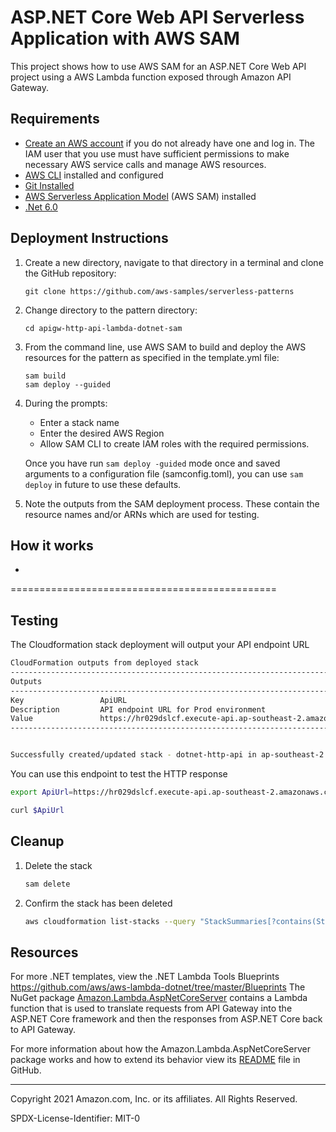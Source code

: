 # ASP.NET Core Web API Serverless Application with AWS SAM

This project shows how to use AWS SAM for an ASP.NET Core Web API project using a AWS Lambda function exposed through Amazon API Gateway. 


## Requirements

* [Create an AWS account](https://portal.aws.amazon.com/gp/aws/developer/registration/index.html) if you do not already have one and log in. The IAM user that you use must have sufficient permissions to make necessary AWS service calls and manage AWS resources.
* [AWS CLI](https://docs.aws.amazon.com/cli/latest/userguide/install-cliv2.html) installed and configured
* [Git Installed](https://git-scm.com/book/en/v2/Getting-Started-Installing-Git)
* [AWS Serverless Application Model](https://docs.aws.amazon.com/serverless-application-model/latest/developerguide/serverless-sam-cli-install.html) (AWS SAM) installed
* [.Net 6.0](https://dotnet.microsoft.com/en-us/download/dotnet/6.0)

## Deployment Instructions

1. Create a new directory, navigate to that directory in a terminal and clone the GitHub repository:
    ``` 
    git clone https://github.com/aws-samples/serverless-patterns
    ```
1. Change directory to the pattern directory:
    ```
    cd apigw-http-api-lambda-dotnet-sam 
    ```
1. From the command line, use AWS SAM to build and deploy the AWS resources for the pattern as specified in the template.yml file:
    ```
    sam build
    sam deploy --guided
    ```
1. During the prompts:
    * Enter a stack name
    * Enter the desired AWS Region
    * Allow SAM CLI to create IAM roles with the required permissions.

    Once you have run `sam deploy -guided` mode once and saved arguments to a configuration file (samconfig.toml), you can use `sam deploy` in future to use these defaults.

1. Note the outputs from the SAM deployment process. These contain the resource names and/or ARNs which are used for testing.

## How it works
- 

==============================================

## Testing
The Cloudformation stack deployment will output your API endpoint URL
```bash
CloudFormation outputs from deployed stack
-------------------------------------------------------------------------------------------------------------------------------------------------------------
Outputs                                                                                                                                                     
-------------------------------------------------------------------------------------------------------------------------------------------------------------
Key                 ApiURL                                                                                                                                  
Description         API endpoint URL for Prod environment                                                                                                   
Value               https://hr029dslcf.execute-api.ap-southeast-2.amazonaws.com/Prod/                                                                       
-------------------------------------------------------------------------------------------------------------------------------------------------------------


Successfully created/updated stack - dotnet-http-api in ap-southeast-2
```

You can use this endpoint to test the HTTP response

```bash
export ApiUrl=https://hr029dslcf.execute-api.ap-southeast-2.amazonaws.com/Prod/                                                            

curl $ApiUrl
```

## Cleanup
 
1. Delete the stack
    ```bash
    sam delete
    ```
1. Confirm the stack has been deleted
    ```bash
    aws cloudformation list-stacks --query "StackSummaries[?contains(StackName,'STACK_NAME')].StackStatus"
    ```

## Resources

For more .NET templates, view the .NET Lambda Tools Blueprints https://github.com/aws/aws-lambda-dotnet/tree/master/Blueprints
The NuGet package [Amazon.Lambda.AspNetCoreServer](https://www.nuget.org/packages/Amazon.Lambda.AspNetCoreServer) contains a Lambda function that is used to translate requests from API Gateway into the ASP.NET Core framework and then the responses from ASP.NET Core back to API Gateway.

For more information about how the Amazon.Lambda.AspNetCoreServer package works and how to extend its behavior view its [README](https://github.com/aws/aws-lambda-dotnet/blob/master/Libraries/src/Amazon.Lambda.AspNetCoreServer/README.md) file in GitHub.

----
Copyright 2021 Amazon.com, Inc. or its affiliates. All Rights Reserved.

SPDX-License-Identifier: MIT-0

